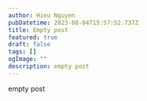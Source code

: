 ```yaml
---
author: Hieu Nguyen
pubDatetime: 2023-08-04T15:57:52.737Z
title: Empty post
featured: true
draft: false
tags: []
ogImage: ""
description: empty post
---
```


empty post
